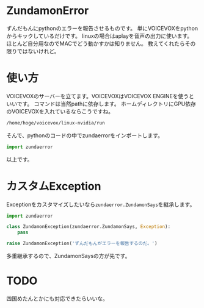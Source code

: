 # ZundamonError
ずんだもんにpythonのエラーを報告させるものです。
単にVOICEVOXをpythonからキックしているだけです。
linuxの場合はaplayを音声の出力に使います。
ほとんど自分用なのでMACでどう動かすかは知りません。
教えてくれたらその限りではないけれど。

# 使い方
VOICEVOXのサーバーを立てます。VOICEVOXはVOICEVOX ENGINEを使うといいです。
コマンドは当然pathに依存します。
ホームディレクトリにGPU依存のVOICEVOXを入れているならこうですね。

```sh
/home/hoge/voicevox/linux-nvidia/run
```

そんで、pythonのコードの中でzundaerrorをインポートします。

```python
import zundaerror
```

以上です。

# カスタムException
Exceptionをカスタマイズしたいなら```zundaerror.ZundamonSays```を継承します。

```python
import zundaerror

class ZundamonException(zundaerror.ZundamonSays, Exception):
    pass

raise ZundamonException('ずんだもんがエラーを報告するのだ。')
```

多重継承するので、ZundamonSaysの方が先です。

# TODO
四国めたんとかにも対応できたらいいな。
